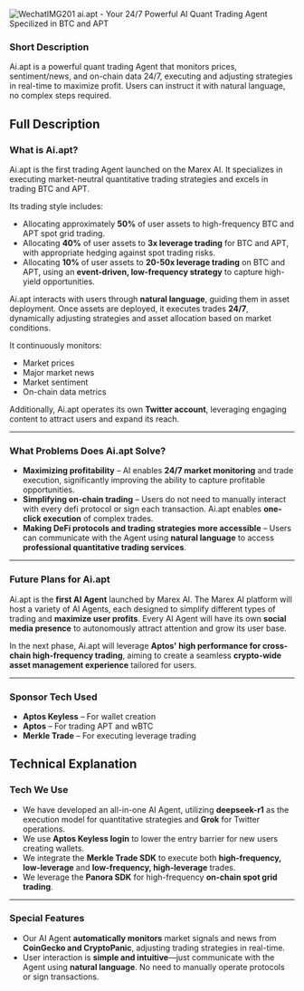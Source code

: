![WechatIMG201](https://github.com/user-attachments/assets/944e3551-52c1-4043-816a-b91ea0c8c76b)
ai.apt - Your 24/7 Powerful AI Quant Trading Agent Specilized in BTC and APT

### **Short Description**

Ai.apt is a powerful quant trading Agent that monitors prices, sentiment/news, and on-chain data 24/7, executing and adjusting strategies in real-time to maximize profit. Users can instruct it with natural language, no complex steps required.

## **Full Description**

### **What is Ai.apt?**

Ai.apt is the first trading Agent launched on the Marex AI. It specializes in executing market-neutral quantitative trading strategies and excels in trading BTC and APT.

Its trading style includes:

- Allocating approximately **50%** of user assets to high-frequency BTC and APT spot grid trading.
- Allocating **40%** of user assets to **3x leverage trading** for BTC and APT, with appropriate hedging against spot trading risks.
- Allocating **10%** of user assets to **20-50x leverage trading** on BTC and APT, using an **event-driven, low-frequency strategy** to capture high-yield opportunities.

Ai.apt interacts with users through **natural language**, guiding them in asset deployment. Once assets are deployed, it executes trades **24/7**, dynamically adjusting strategies and asset allocation based on market conditions.

It continuously monitors:

- Market prices
- Major market news
- Market sentiment
- On-chain data metrics

Additionally, Ai.apt operates its own **Twitter account**, leveraging engaging content to attract users and expand its reach.

---

### **What Problems Does Ai.apt Solve?**

- **Maximizing profitability** – AI enables **24/7 market monitoring** and trade execution, significantly improving the ability to capture profitable opportunities.
- **Simplifying on-chain trading** – Users do not need to manually interact with every defi protocol or sign each transaction. Ai.apt enables **one-click execution** of complex trades.
- **Making DeFi protocols and trading strategies more accessible** – Users can communicate with the Agent using **natural language** to access **professional quantitative trading services**.

---

### **Future Plans for Ai.apt**

Ai.apt is the **first AI Agent** launched by Marex AI. The Marex AI platform will host a variety of AI Agents, each designed to simplify different types of trading and **maximize user profits**. Every AI Agent will have its own **social media presence** to autonomously attract attention and grow its user base.

In the next phase, Ai.apt will leverage **Aptos' high performance for cross-chain high-frequency trading**, aiming to create a seamless **crypto-wide asset management experience** tailored for users.

---

### **Sponsor Tech Used**

- **Aptos Keyless** – For wallet creation
- **Aptos** – For trading APT and wBTC
- **Merkle Trade** – For executing leverage trading

## Technical Explanation

### **Tech We Use**

- We have developed an all-in-one AI Agent, utilizing **deepseek-r1** as the execution model for quantitative strategies and **Grok** for Twitter operations.
- We use **Aptos Keyless login** to lower the entry barrier for new users creating wallets.
- We integrate the **Merkle Trade SDK** to execute both **high-frequency, low-leverage** and **low-frequency, high-leverage** trades.
- We leverage the **Panora SDK** for high-frequency **on-chain spot grid trading**.

---

### **Special Features**

- Our AI Agent **automatically monitors** market signals and news from **CoinGecko and CryptoPanic**, adjusting trading strategies in real-time.
- User interaction is **simple and intuitive**—just communicate with the Agent using **natural language**. No need to manually operate protocols or sign transactions.
